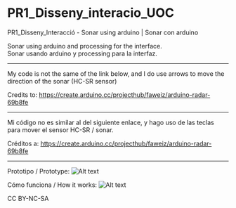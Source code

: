# PR1_Disseny_interacio_UOC
PR1_Disseny_Interacció - Sonar using arduino | Sonar con arduino

Sonar using arduino and processing for the interface.<br>
Sonar usando arduino y processing para la interfaz.

--------------------------------------------------------------------------------------------------------------------------------------


My code is not the same of the link below, and I do use arrows to move the direction of the sonar (HC-SR sensor)

Credits to: https://create.arduino.cc/projecthub/faweiz/arduino-radar-69b8fe


--------------------------------------------------------------------------------------------------------------------------------------


Mi código no es similar al del siguiente enlace, y hago uso de las teclas para mover el sensor HC-SR / sonar.

Créditos a: https://create.arduino.cc/projecthub/faweiz/arduino-radar-69b8fe


-----------------------------------------------------------------------------------------------------------------------------------------
Prototipo / Prototype:
![Alt text](https://cloud.githubusercontent.com/assets/14861253/18611500/0195e768-7d3b-11e6-992b-fbf849309d04.png)

Cómo funciona / How it works:
![Alt text](https://cloud.githubusercontent.com/assets/14861253/18611501/0760a548-7d3b-11e6-8a01-bd489b9fc020.png)

CC BY-NC-SA
